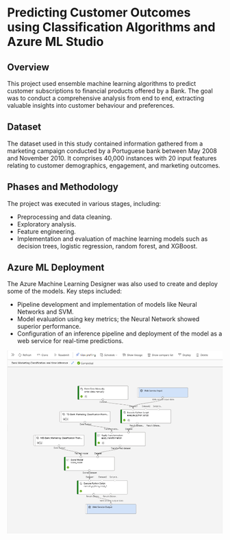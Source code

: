 
# Predicting Customer Outcomes using Classification Algorithms and Azure ML Studio

## Overview
This project used ensemble machine learning algorithms to predict customer subscriptions to financial products offered by a Bank. The goal was to conduct a comprehensive analysis from end to end, extracting valuable insights into customer behaviour and preferences.

## Dataset
The dataset used in this study contained information gathered from a marketing campaign conducted by a Portuguese bank between May 2008 and November 2010. It comprises 40,000 instances with 20 input features relating to customer demographics, engagement, and marketing outcomes.

## Phases and Methodology
The project was executed in various stages, including:
- Preprocessing and data cleaning.
- Exploratory analysis.
- Feature engineering.
- Implementation and evaluation of machine learning models such as decision trees, logistic regression, random forest, and XGBoost.

## Azure ML Deployment
The Azure Machine Learning Designer was also used to create and deploy some of the models. Key steps included:
- Pipeline development and implementation of models like Neural Networks and SVM.
- Model evaluation using key metrics; the Neural Network showed superior performance.
- Configuration of an inference pipeline and deployment of the model as a web service for real-time predictions.

![Azure Pipeline](Azure-Implementation/Azure-Inference-Pipeline-2.png)
